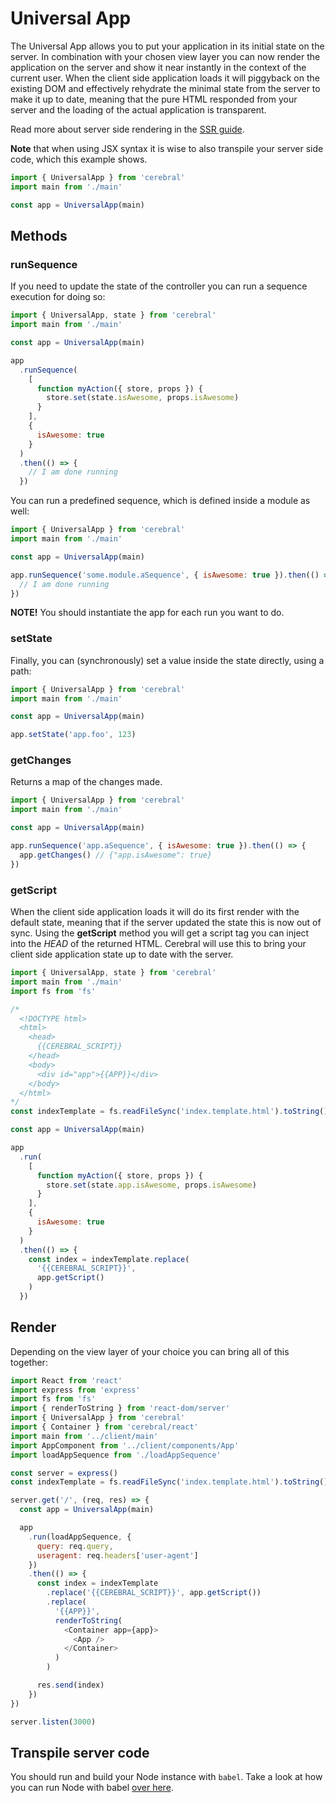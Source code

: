# Universal App

The Universal App allows you to put your application in its initial state on the server. In combination with your chosen view layer you can now render the application on the server and show it near instantly in the context of the current user. When the client side application loads it will piggyback on the existing DOM and effectively rehydrate the minimal state from the server to make it up to date, meaning that the pure HTML responded from your server and the loading of the actual application is transparent.

Read more about server side rendering in the [SSR guide](/docs/guides/ssr).

**Note** that when using JSX syntax it is wise to also transpile your server side code, which this example shows.

```js
import { UniversalApp } from 'cerebral'
import main from './main'

const app = UniversalApp(main)
```

## Methods

### runSequence

If you need to update the state of the controller you can run a sequence execution for doing so:

```js
import { UniversalApp, state } from 'cerebral'
import main from './main'

const app = UniversalApp(main)

app
  .runSequence(
    [
      function myAction({ store, props }) {
        store.set(state.isAwesome, props.isAwesome)
      }
    ],
    {
      isAwesome: true
    }
  )
  .then(() => {
    // I am done running
  })
```

You can run a predefined sequence, which is defined inside a module as well:

```js
import { UniversalApp } from 'cerebral'
import main from './main'

const app = UniversalApp(main)

app.runSequence('some.module.aSequence', { isAwesome: true }).then(() => {
  // I am done running
})
```

**NOTE!** You should instantiate the app for each run you want to do.

### setState

Finally, you can (synchronously) set a value inside the state directly, using a path:

```js
import { UniversalApp } from 'cerebral'
import main from './main'

const app = UniversalApp(main)

app.setState('app.foo', 123)
```

### getChanges

Returns a map of the changes made.

```js
import { UniversalApp } from 'cerebral'
import main from './main'

const app = UniversalApp(main)

app.runSequence('app.aSequence', { isAwesome: true }).then(() => {
  app.getChanges() // {"app.isAwesome": true}
})
```

### getScript

When the client side application loads it will do its first render with the default state, meaning that if the server updated the state this is now out of sync. Using the **getScript** method you will get a script tag you can inject into the _HEAD_ of the returned HTML. Cerebral will use this to bring your client side application state up to date with the server.

```js
import { UniversalApp, state } from 'cerebral'
import main from './main'
import fs from 'fs'

/*
  <!DOCTYPE html>
  <html>
    <head>
      {{CEREBRAL_SCRIPT}}
    </head>
    <body>
      <div id="app">{{APP}}</div>
    </body>
  </html>
*/
const indexTemplate = fs.readFileSync('index.template.html').toString()

const app = UniversalApp(main)

app
  .run(
    [
      function myAction({ store, props }) {
        store.set(state.app.isAwesome, props.isAwesome)
      }
    ],
    {
      isAwesome: true
    }
  )
  .then(() => {
    const index = indexTemplate.replace(
      '{{CEREBRAL_SCRIPT}}',
      app.getScript()
    )
  })
```

## Render

Depending on the view layer of your choice you can bring all of this together:

```js
import React from 'react'
import express from 'express'
import fs from 'fs'
import { renderToString } from 'react-dom/server'
import { UniversalApp } from 'cerebral'
import { Container } from 'cerebral/react'
import main from '../client/main'
import AppComponent from '../client/components/App'
import loadAppSequence from './loadAppSequence'

const server = express()
const indexTemplate = fs.readFileSync('index.template.html').toString()

server.get('/', (req, res) => {
  const app = UniversalApp(main)

  app
    .run(loadAppSequence, {
      query: req.query,
      useragent: req.headers['user-agent']
    })
    .then(() => {
      const index = indexTemplate
        .replace('{{CEREBRAL_SCRIPT}}', app.getScript())
        .replace(
          '{{APP}}',
          renderToString(
            <Container app={app}>
              <App />
            </Container>
          )
        )

      res.send(index)
    })
})

server.listen(3000)
```

## Transpile server code

You should run and build your Node instance with `babel`. Take a look at how you can run Node with babel [over here](https://babeljs.io/docs/usage/cli/#babel-node).
